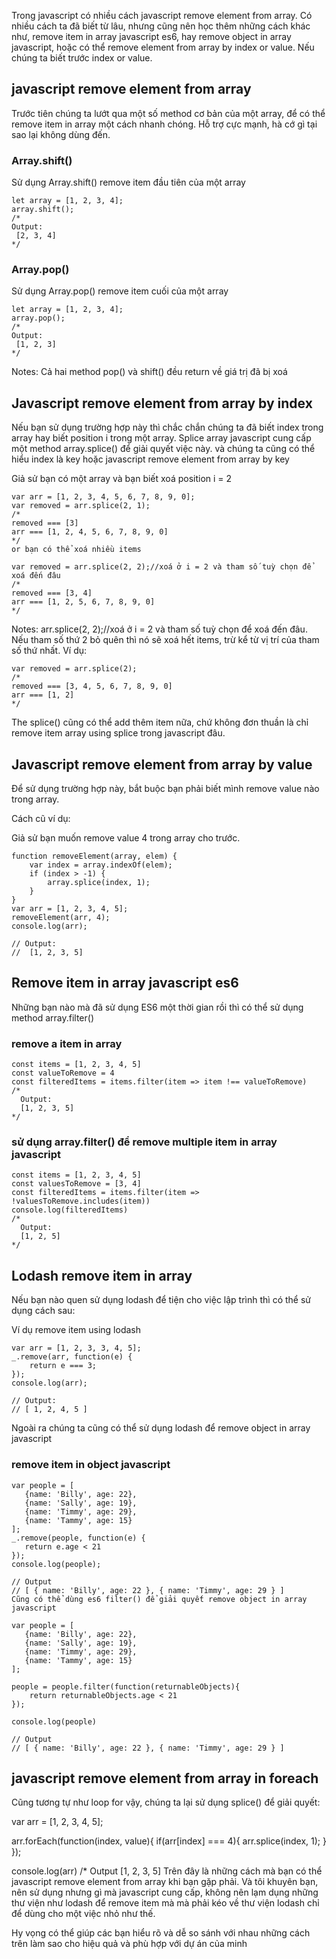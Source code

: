 Trong javascript có nhiều cách javascript remove element from array. Có nhiều cách ta đã biết từ lâu, nhưng cũng nên học thêm những cách khác như, remove item in array javascript es6, hay remove object in array javascript, hoặc có thể remove element from array by index or value. Nếu chúng ta biết trước index or value.
## javascript remove element from array
Trước tiên chúng ta lướt qua một số method cơ bản của một array, để có thể remove item in array một cách nhanh chóng. Hỗ trợ cực mạnh, hà cớ gì tại sao lại không dùng đến.

###  Array.shift() 

Sử dụng Array.shift() remove item đầu tiên của một array
```
let array = [1, 2, 3, 4]; 
array.shift();
/*
Output:
 [2, 3, 4]
*/
```
### Array.pop() 

Sử dụng Array.pop() remove item cuối của một array

```
let array = [1, 2, 3, 4]; 
array.pop();
/*
Output:
 [1, 2, 3]
*/
```
Notes: Cả hai method pop() và shift() đều return về giá trị đã bị xoá
## Javascript remove element from array by index

Nếu bạn sử dụng trường hợp này thì chắc chắn chúng ta đã biết index trong array hay biết position i trong một array. Splice array javascript cung cấp một method array.splice() để giải quyết việc này. và chúng ta cũng có thể hiểu index là key hoặc javascript remove element from array by key 

Giả sử bạn có một array và bạn biết xoá position i = 2

```
var arr = [1, 2, 3, 4, 5, 6, 7, 8, 9, 0];
var removed = arr.splice(2, 1);
/*
removed === [3]
arr === [1, 2, 4, 5, 6, 7, 8, 9, 0]
*/
or bạn có thể xoá nhiều items

var removed = arr.splice(2, 2);//xoá ở i = 2 và tham số tuỳ chọn để xoá đến đâu 
/*
removed === [3, 4]
arr === [1, 2, 5, 6, 7, 8, 9, 0]
*/
```
Notes: arr.splice(2, 2);//xoá ở i = 2 và tham số tuỳ chọn để xoá đến đâu. Nếu tham số thứ 2 bỏ quên thì nó sẽ xoá hết items, trừ kể từ vị trí của tham số thứ nhất.
Ví dụ:

```
var removed = arr.splice(2);
/*
removed === [3, 4, 5, 6, 7, 8, 9, 0]
arr === [1, 2]
*/
```
The splice() cũng có thể add thêm item nữa, chứ không đơn thuần là chỉ remove item array using splice trong javascript đâu. 
## Javascript remove element from array by value
Để sử dụng trường hợp này, bắt buộc bạn phải biết mình remove value nào trong array. 

Cách cũ ví dụ: 

Giả sử bạn muốn remove value 4 trong array cho trước.

```
function removeElement(array, elem) {
    var index = array.indexOf(elem);
    if (index > -1) {
        array.splice(index, 1);
    }
}
var arr = [1, 2, 3, 4, 5];
removeElement(arr, 4);
console.log(arr);

// Output:
//  [1, 2, 3, 5]
```

## Remove item in array javascript es6
Những bạn nào mà đã sử dụng ES6 một thời gian rồi thì có thể sử dụng method array.filter() 

### remove a item in array

```
const items = [1, 2, 3, 4, 5]
const valueToRemove = 4
const filteredItems = items.filter(item => item !== valueToRemove)
/*
  Output:
  [1, 2, 3, 5]
*/
```
### sử dụng array.filter() để remove multiple item in array javascript

```
const items = [1, 2, 3, 4, 5]
const valuesToRemove = [3, 4]
const filteredItems = items.filter(item => !valuesToRemove.includes(item))
console.log(filteredItems)
/*
  Output:
  [1, 2, 5]
*/
```
## Lodash remove item in array
Nếu bạn nào quen sử dụng lodash để tiện cho việc lập trình thì có thể sử dụng cách sau: 

Ví dụ remove item using lodash

```
var arr = [1, 2, 3, 3, 4, 5];
_.remove(arr, function(e) {
    return e === 3;
});
console.log(arr);

// Output:
// [ 1, 2, 4, 5 ]
```
Ngoài ra chúng ta cũng có thể sử dụng lodash để remove object in array javascript 

### remove item in object javascript

 ```
var people = [
    {name: 'Billy', age: 22},
    {name: 'Sally', age: 19},
    {name: 'Timmy', age: 29},
    {name: 'Tammy', age: 15}
];
_.remove(people, function(e) {
    return e.age < 21
});
console.log(people);

// Output
// [ { name: 'Billy', age: 22 }, { name: 'Timmy', age: 29 } ]
Cũng có thể dùng es6 filter() để giải quyết remove object in array javascript

var people = [
    {name: 'Billy', age: 22},
    {name: 'Sally', age: 19},
    {name: 'Timmy', age: 29},
    {name: 'Tammy', age: 15}
];

people = people.filter(function(returnableObjects){
     return returnableObjects.age < 21
});
        
console.log(people)

// Output
// [ { name: 'Billy', age: 22 }, { name: 'Timmy', age: 29 } ]
```
## javascript remove element from array in foreach
Cũng tương tự như loop for vậy, chúng ta lại sử dụng splice() để giải quyết:

var arr = [1, 2, 3, 4, 5];

arr.forEach(function(index, value){
   if(arr[index] === 4){
      arr.splice(index, 1);
   }
});

console.log(arr)
/*
Output
[1, 2, 3, 5]
Trên đây là những cách mà bạn có thể javascript remove element from array khi bạn gặp phải. Và tôi khuyên bạn, nên sử dụng nhưng gì mà javascript cung cấp, không nên lạm dụng những thư viện như lodash để remove item mà mà phải kéo về thư viện lodash chỉ để dùng cho một việc nhỏ như thế. 

Hy vọng có thể giúp các bạn hiểu rõ và dễ so sánh với nhau những cách trên làm sao cho hiệu quả và phù hợp với dự án của minh